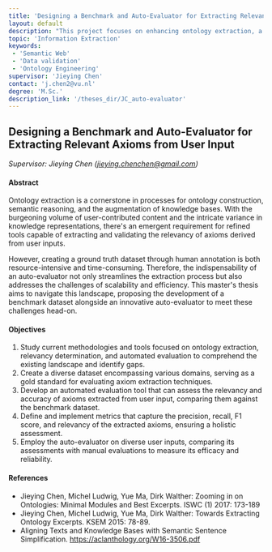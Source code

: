 ```yaml
---
title: 'Designing a Benchmark and Auto-Evaluator for Extracting Relevant Axioms from User Input'
layout: default
description: "This project focuses on enhancing ontology extraction, a key component in semantic reasoning and knowledge base expansion. It addresses the challenges of processing vast, varied user-contributed content by proposing an innovative auto-evaluator."
topic: 'Information Extraction' 
keywords: 
 - 'Semantic Web'
 - 'Data validation'
 - 'Ontology Engineering'
supervisor: 'Jieying Chen'
contact: 'j.chen2@vu.nl'
degree: 'M.Sc.'
description_link: '/theses_dir/JC_auto-evaluator'
---
```


## Designing a Benchmark and Auto-Evaluator for Extracting Relevant Axioms from User Input

*Supervisor: Jieying Chen (jieying.chenchen@gmail.com)*

#### Abstract 
Ontology extraction is a cornerstone in processes for ontology construction, semantic reasoning, and the augmentation of knowledge bases. With the burgeoning volume of user-contributed content and the intricate variance in knowledge representations, there's an emergent requirement for refined tools capable of extracting and validating the relevancy of axioms derived from user inputs. 

However, creating a ground truth dataset through human annotation is both resource-intensive and time-consuming. Therefore, the indispensability of an auto-evaluator not only streamlines the extraction process but also addresses the challenges of scalability and efficiency. This master's thesis aims to navigate this landscape, proposing the development of a benchmark dataset alongside an innovative auto-evaluator to meet these challenges head-on.



#### Objectives
1. Study current methodologies and tools focused on ontology extraction, relevancy determination, and automated evaluation to comprehend the existing landscape and identify gaps.
2. Create a diverse dataset encompassing various domains, serving as a gold standard for evaluating axiom extraction techniques.
3. Develop an automated evaluation tool that can assess the relevancy and accuracy of axioms extracted from user input, comparing them against the benchmark dataset.
4. Define and implement metrics that capture the precision, recall, F1 score, and relevancy of the extracted axioms, ensuring a holistic assessment.
5. Employ the auto-evaluator on diverse user inputs, comparing its assessments with manual evaluations to measure its efficacy and reliability.


#### References
- Jieying Chen, Michel Ludwig, Yue Ma, Dirk Walther: Zooming in on Ontologies: Minimal Modules and Best Excerpts. ISWC (1) 2017: 173-189
- Jieying Chen, Michel Ludwig, Yue Ma, Dirk Walther: Towards Extracting Ontology Excerpts. KSEM 2015: 78-89.
- Aligning Texts and Knowledge Bases with Semantic Sentence Simplification. https://aclanthology.org/W16-3506.pdf


